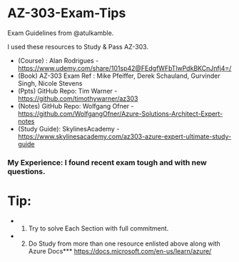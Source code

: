 # AZ-303-Exam-Tips
Exam Guidelines from @atulkamble.

I used these resources to Study & Pass AZ-303.

- (Course) : Alan Rodrigues - https://www.udemy.com/share/101sp42@FEdgfWFbTlwPdkBKCnJnfj4=/
- (Book) AZ-303 Exam Ref : Mike Pfeiffer, Derek Schauland, Gurvinder Singh, Nicole Stevens
- (Ppts) GitHub Repo: Tim Warner - https://github.com/timothywarner/az303
- (Notes) GitHub Repo: Wolfgang Ofner - https://github.com/WolfgangOfner/Azure-Solutions-Architect-Expert-notes
- (Study Guide): SkylinesAcademy - https://www.skylinesacademy.com/az303-azure-expert-ultimate-study-guide

### My Experience: I found recent exam tough and with new questions.

# Tip: 
- 1. Try to solve Each Section with full commitment.
- 2. Do Study from more than one resource enlisted above along with Azure Docs*** https://docs.microsoft.com/en-us/learn/azure/
